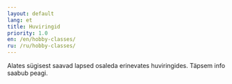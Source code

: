 ```yaml
---
layout: default
lang: et
title: Huviringid
priority: 1.0
en: /en/hobby-classes/
ru: /ru/hobby-classes/
---
```


Alates sügisest saavad lapsed osaleda erinevates huviringides. 
Täpsem info saabub peagi.
